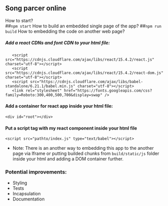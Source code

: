 ## Song parcer online

How to start?
<br />
##`npm start`
How to build an embedded single page of the app?
##`npm run build`
How to embedding the code on another web page?
##### Add a react CDNs and font CDN to your html file:
```
   <script src="https://cdnjs.cloudflare.com/ajax/libs/react/15.4.2/react.js" charset="utf-8"></script>
   <script src="https://cdnjs.cloudflare.com/ajax/libs/react/15.4.2/react-dom.js" charset="utf-8"></script>
   <script src="https://cdnjs.cloudflare.com/ajax/libs/babel-standalone/6.21.1/babel.min.js" charset="utf-8"></script>
   <link rel="stylesheet" href="https://fonts.googleapis.com/css?family=Roboto:300,400,500,700&display=swap" />
```
#### Add a container for react app inside your html file:
`<div id="root"></div>`

#### Put a script tag with my react component inside your html file
`<script src="pathto/index.js" type="text/babel"></script>`

* Note: There is an another way to embedding this app to the another page via Iframe or putting builded chunks from 
`build/static/js` folder inside your html and adding a DOM container further.

### Potential improvements:
* Styling
* Tests
* Incapsulation
* Documentation 

